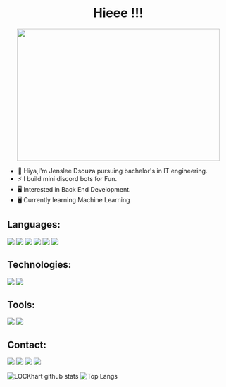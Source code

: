 <h1 align="center">Hieee !!!</h1>
<p align="center">
  <img width="460" height="300" src="assets/23bc1034d18e16554c6a64a4c80a6575.gif">
</p>

- 👋 Hiya,I'm Jenslee Dsouza pursuing bachelor's in IT engineering.
- ⚡ I build mini discord bots for Fun.
- 🖥️ Interested in Back End Development.
- 🖥️ Currently learning Machine Learning

## Languages:
![](https://img.shields.io/badge/python%20-%2314354C.svg?&style=for-the-badge&logo=python&logoColor=white)
![](https://img.shields.io/badge/c%20-%2300599C.svg?&style=for-the-badge&logo=c&logoColor=white)
![](https://img.shields.io/badge/php-%23777BB4.svg?&style=for-the-badge&logo=php&logoColor=white)
![](https://img.shields.io/badge/html5%20-%23E34F26.svg?&style=for-the-badge&logo=html5&logoColor=white)
![](https://img.shields.io/badge/css3%20-%231572B6.svg?&style=for-the-badge&logo=css3&logoColor=white)
![](https://img.shields.io/badge/javascript%20-%23323330.svg?&style=for-the-badge&logo=javascript&logoColor=%23F7DF1E)

## Technologies:
![](https://img.shields.io/badge/mysql-%2300f.svg?&style=for-the-badge&logo=mysql&logoColor=white)
![](https://img.shields.io/badge/sqlite-%2307405e.svg?&style=for-the-badge&logo=sqlite&logoColor=white)

## Tools:
![](https://img.shields.io/badge/git%20-%23F05033.svg?&style=for-the-badge&logo=git&logoColor=white)
![](https://img.shields.io/badge/Ubuntu-E95420?style=for-the-badge&logo=ubuntu&logoColor=white)

## Contact:
[![](https://img.shields.io/badge/linkedin%20-%230077B5.svg?&style=for-the-badge&logo=linkedin&logoColor=white)](https://www.linkedin.com/in/jensleedsouza/)
[![](https://img.shields.io/badge/Gmail-D14836?style=for-the-badge&logo=gmail&logoColor=white)](https://mail.google.com/mail/u/0/?view=cm&fs=1&tf=1&to=dsouzajenslee@gmail.com)
![](https://img.shields.io/badge/LOCKhart%233594-141321?style=for-the-badge&logo=discord)
[![](https://img.shields.io/badge/-Hackerrank-2EC866?style=for-the-badge&logo=HackerRank&logoColor=white)](https://www.hackerrank.com/dsouzajenslee)


![LOCKhart github stats](https://github-readme-stats.vercel.app/api?username=LOCKhart07&count_private=true&include_all_commits=true&show_icons=true&theme=radical)
![Top Langs](https://github-readme-stats.vercel.app/api/top-langs/?username=LOCKhart07&theme=tokyonight&langs_count=10&layout=compact)
